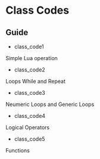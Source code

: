 # Class Codes

## Guide

* class_code1

Simple Lua operation

* class_code2

Loops While and Repeat

* class_code3

Neumeric Loops and Generic Loops

* class_code4

Logical Operators

* class_code5

Functions




